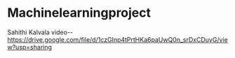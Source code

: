 # Machinelearningproject
Sahithi Kalvala
video--https://drive.google.com/file/d/1czGInp4tPrtHKa6paUwQ0n_srDxCDuyG/view?usp=sharing

